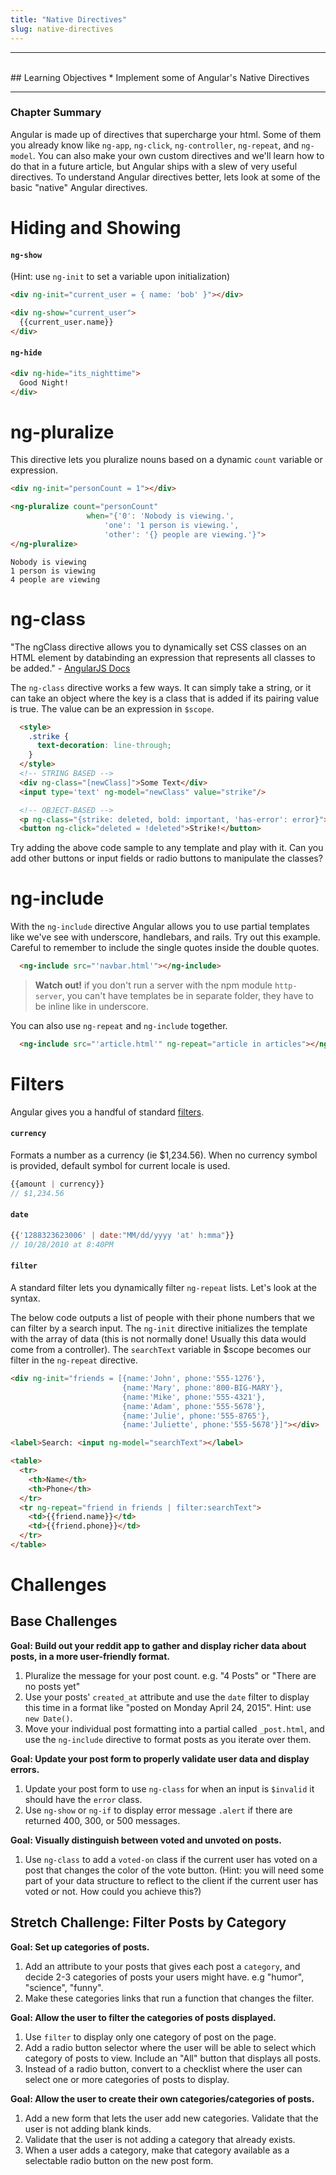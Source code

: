 ```yaml
---
title: "Native Directives"
slug: native-directives
---
```


<hr><br>
## Learning Objectives
  * Implement some of Angular's Native Directives

<hr>

### Chapter Summary

Angular is made up of directives that supercharge your html. Some of them you already know like `ng-app`, `ng-click`, `ng-controller`, `ng-repeat`, and `ng-model`. You can also make your own custom directives and we'll learn how to do that in a future article, but Angular ships with a slew of very useful directives. To understand Angular directives better, lets look at some of the basic "native" Angular directives.

# Hiding and Showing

#### `ng-show`
(Hint: use `ng-init` to set a variable upon initialization)

```html
<div ng-init="current_user = { name: 'bob' }"></div>

<div ng-show="current_user">
  {{current_user.name}}
</div>
```

#### `ng-hide`
```html
<div ng-hide="its_nighttime">
  Good Night!
</div>
```

# ng-pluralize

This directive lets you pluralize nouns based on a dynamic `count` variable or expression.

```html
<div ng-init="personCount = 1"></div>

<ng-pluralize count="personCount"
                 when="{'0': 'Nobody is viewing.',
                     'one': '1 person is viewing.',
                     'other': '{} people are viewing.'}">
</ng-pluralize>
```

```
Nobody is viewing
1 person is viewing
4 people are viewing
```

# ng-class

"The ngClass directive allows you to dynamically set CSS classes on an HTML element by databinding an expression that represents all classes to be added." - [AngularJS Docs](https://docs.angularjs.org/api/ng/directive/ngClass)

The `ng-class` directive works a few ways. It can simply take a string, or it can take an object where the key is a class that is added if its pairing value is true. The value can be an expression in `$scope`.

```html
  <style>
    .strike {
      text-decoration: line-through;
    }
  </style>
  <!-- STRING BASED -->
  <div ng-class="[newClass]">Some Text</div>
  <input type='text' ng-model="newClass" value="strike"/>

  <!-- OBJECT-BASED -->
  <p ng-class="{strike: deleted, bold: important, 'has-error': error}">Map Syntax Example</p>
  <button ng-click="deleted = !deleted">Strike!</button>
```

Try adding the above code sample to any template and play with it. Can you add other buttons or input fields or radio buttons to manipulate the classes?

# ng-include

With the `ng-include` directive Angular allows you to use partial templates like we've see with underscore, handlebars, and rails. Try out this example. Careful to remember to include the single quotes inside the double quotes.

```html
  <ng-include src="'navbar.html'"></ng-include>
```
> **Watch out!** if you don't run a server with the npm module `http-server`, you can't have templates be in separate folder, they have to be inline like in underscore.

You can also use `ng-repeat` and `ng-include` together.

```html
  <ng-include src="'article.html'" ng-repeat="article in articles"></ng-include>
```

# Filters

Angular gives you a handful of standard [filters](https://docs.angularjs.org/api/ng/filter).

#### `currency`
Formats a number as a currency (ie $1,234.56). When no currency symbol is provided, default symbol for current locale is used.

```js
{{amount | currency}}
// $1,234.56
```

#### `date`

```js
{{'1288323623006' | date:"MM/dd/yyyy 'at' h:mma"}}
// 10/28/2010 at 8:40PM
```

#### `filter`

A standard filter lets you dynamically filter `ng-repeat` lists. Let's look at the syntax.

The below code outputs a list of people with their phone numbers that we can filter by a search input. The `ng-init` directive initializes the template with the array of data (this is not normally done! Usually this data would come from a controller). The `searchText` variable in $scope becomes our filter in the `ng-repeat` directive.

```html
<div ng-init="friends = [{name:'John', phone:'555-1276'},
                         {name:'Mary', phone:'800-BIG-MARY'},
                         {name:'Mike', phone:'555-4321'},
                         {name:'Adam', phone:'555-5678'},
                         {name:'Julie', phone:'555-8765'},
                         {name:'Juliette', phone:'555-5678'}]"></div>

<label>Search: <input ng-model="searchText"></label>

<table>
  <tr>
    <th>Name</th>
    <th>Phone</th>
  </tr>
  <tr ng-repeat="friend in friends | filter:searchText">
    <td>{{friend.name}}</td>
    <td>{{friend.phone}}</td>
  </tr>
</table>
```

# Challenges

## Base Challenges

**Goal: Build out your reddit app to gather and display richer data about posts, in a more user-friendly format.**

1. Pluralize the message for your post count. e.g. "4 Posts" or "There are no posts yet"
1. Use your posts' `created_at` attribute and use the `date` filter to display this time in a format like "posted on Monday April 24, 2015". Hint: use `new Date()`.
1. Move your individual post formatting into a partial called `_post.html`, and use the `ng-include` directive to format posts as you iterate over them.

**Goal: Update your post form to properly validate user data and display errors.**

1. Update your post form to use `ng-class` for when an input is `$invalid` it should have the `error` class.
1. Use `ng-show` or `ng-if` to display error message `.alert` if there are returned 400, 300, or 500 messages.

**Goal: Visually distinguish between voted and unvoted on posts.**

1. Use `ng-class` to add a `voted-on` class if the current user has voted on a post that changes the color of the vote button. (Hint: you will need some part of your data structure to reflect to the client if the current user has voted or not. How could you achieve this?)

## Stretch Challenge: Filter Posts by Category

**Goal: Set up categories of posts.**

1. Add an attribute to your posts that gives each post a `category`, and decide 2-3 categories of posts your users might have. e.g "humor", "science", "funny".
1. Make these categories links that run a function that changes the filter.

**Goal: Allow the user to filter the categories of posts displayed.**

1. Use `filter` to display only one category of post on the page.  
1. Add a radio button selector where the user will be able to select which category of posts to view. Include an "All" button that displays all posts.
1. Instead of a radio button, convert to a checklist where the user can select one or more categories of posts to display.

**Goal: Allow the user to create their own categories/categories of posts.**

1. Add a new form that lets the user add new categories. Validate that the user is not adding blank kinds.
2. Validate that the user is not adding a category that already exists.
2. When a user adds a category, make that category available as a selectable radio button on the new post form.
